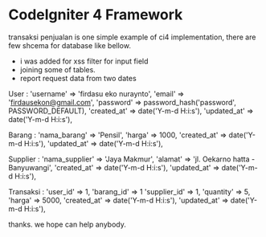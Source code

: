 # CodeIgniter 4 Framework

transaksi penjualan is one simple example of ci4 implementation, there are few shcema for database like bellow.
- i was added for xss filter for input field
- joining some of tables.
- report request data from two dates 

User : 
    'username' => 'firdasu eko nuraynto',
    'email' => 'firdausekon@gmail.com',
    'password' => password_hash('password', PASSWORD_DEFAULT),
    'created_at' => date('Y-m-d H:i:s'),
    'updated_at' => date('Y-m-d H:i:s'),

Barang : 
    'nama_barang' => 'Pensil',
    'harga' => 1000,
    'created_at' => date('Y-m-d H:i:s'),
    'updated_at' => date('Y-m-d H:i:s'),

Supplier :
    'nama_supplier' => 'Jaya Makmur',
    'alamat' => 'jl. Oekarno hatta - Banyuwangi',
    'created_at' => date('Y-m-d H:i:s'),
    'updated_at' => date('Y-m-d H:i:s'),

Transaksi : 
   'user_id' => 1,
   'barang_id' => 1
   'supplier_id' => 1,
   'quantity' => 5,
   'harga' => 5000,
   'created_at' => date('Y-m-d H:i:s'),
   'updated_at' => date('Y-m-d H:i:s'),

thanks. we hope can help anybody.

